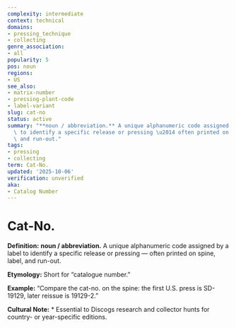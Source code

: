 ```yaml
---
complexity: intermediate
context: technical
domains:
- pressing_technique
- collecting
genre_association:
- all
popularity: 5
pos: noun
regions:
- US
see_also:
- matrix-number
- pressing-plant-code
- label-variant
slug: cat-no
status: active
summary: "**noun / abbreviation.** A unique alphanumeric code assigned by a label\
  \ to identify a specific release or pressing \u2014 often printed on spine, label,\
  \ and run-out."
tags:
- pressing
- collecting
term: Cat-No.
updated: '2025-10-06'
verification: unverified
aka:
- Catalog Number
---
```


# Cat-No.

**Definition:** **noun / abbreviation.** A unique alphanumeric code assigned by a label to identify a specific release or pressing — often printed on spine, label, and run-out.

**Etymology:** Short for “catalogue number.”

**Example:** “Compare the cat-no. on the spine: the first U.S. press is SD-19129, later reissue is 19129-2.”

**Cultural Note:** * Essential to Discogs research and collector hunts for country- or year-specific editions.

